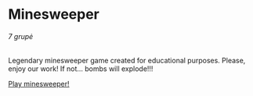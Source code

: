 # Minesweeper
###### 7 grupė

Legendary minesweeper game created for educational purposes.
Please, enjoy our work! If not... bombs will explode!!!

[Play minesweeper!](https://front-end-by-rimantas.github.io/7-grupe-minesweeper/)
